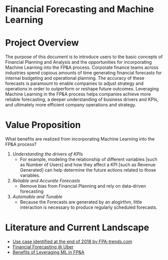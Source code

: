 # Financial Forecasting and Machine Learning

# Project Overview

  The purpose of this document is to introduce users to the basic concepts of Financial Planning and Analysis and the opportunities for incorporating Machine Learning into the FP&A process. Corporate finance teams across industries spend copious amounts of time generating financial forecasts for internal budgeting and operational planning. The accuracy of these forecasts is paramount to enable companies to adjust strategy and operations in order to outperform or reshape future outcomes. Leveraging Machine Learning in the FP&A process helps companies achieve more reliable forecasting, a deeper understanding of business drivers and KPIs, and ultimately more efficient company operations and strategy. 
  
# Value Proposition

What benefits are realized from incorporating Machine Learning into the FP&A process?
1. *Understanding the drivers of KPIs*
    * For example, modeling the relationship of different variables [such as Number of Users] and how they affect a KPI [such as Revenue Generated] can help determine the future actions related to those variables. 
2. *Reliable and Accurate Forecasts*
    * Remove bias from Financial Planning and rely on data-driven forecasting
3. *Automable and Tunable*
    * Because the Forecasts are generated by an alogirthm, little interaction is necessary to produce regularly scheduled forecasts.


# Literature and Current Landscape

* [Use case identified at the end of 2018 by FPA-trends.com](https://fpa-trends.com/article/artificial-intelligence-machine-learning-fpa-time-has-come)
* [Financial Forecasting @ Uber](https://eng.uber.com/transforming-financial-forecasting-machine-learning/)
* [Benefits of Leveraging ML in FP&A](https://scholar.harvard.edu/linh/financial-forecasting-using-machine-learning)
